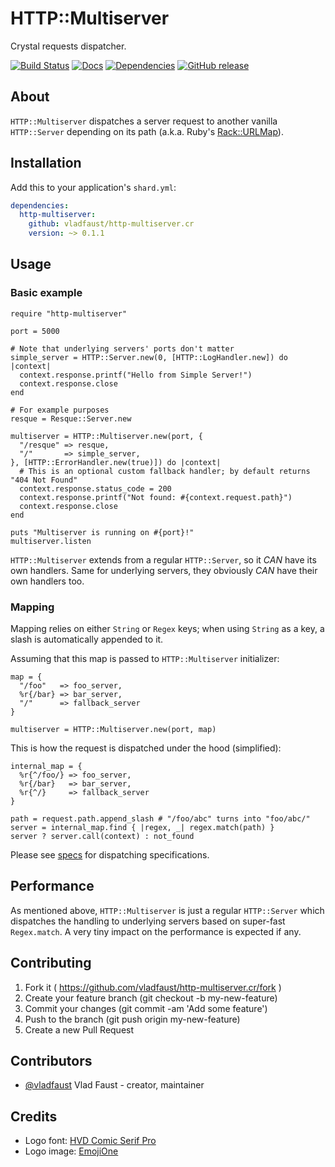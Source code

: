 # HTTP::Multiserver

Crystal requests dispatcher.

[![Build Status](https://travis-ci.org/vladfaust/http-multiserver.cr.svg?branch=master)](https://travis-ci.org/vladfaust/http-multiserver.cr) [![Docs](https://img.shields.io/badge/docs-available-brightgreen.svg)](https://vladfaust.com/http-multiserver.cr) [![Dependencies](https://shards.rocks/badge/github/vladfaust/http-multiserver.cr/status.svg)](https://shards.rocks/github/vladfaust/http-multiserver.cr) [![GitHub release](https://img.shields.io/github/release/vladfaust/http-multiserver.cr.svg)](https://github.com/vladfaust/http-multiserver.cr/releases)

## About

`HTTP::Multiserver` dispatches a server request to another vanilla `HTTP::Server` depending on its path (a.k.a. Ruby's [Rack::URLMap](http://www.rubydoc.info/gems/rack/Rack/URLMap)).

## Installation

Add this to your application's `shard.yml`:

```yaml
dependencies:
  http-multiserver:
    github: vladfaust/http-multiserver.cr
    version: ~> 0.1.1
```

## Usage

### Basic example

```crystal
require "http-multiserver"

port = 5000

# Note that underlying servers' ports don't matter
simple_server = HTTP::Server.new(0, [HTTP::LogHandler.new]) do |context|
  context.response.printf("Hello from Simple Server!")
  context.response.close
end

# For example purposes
resque = Resque::Server.new

multiserver = HTTP::Multiserver.new(port, {
  "/resque" => resque,
  "/"       => simple_server,
}, [HTTP::ErrorHandler.new(true)]) do |context|
  # This is an optional custom fallback handler; by default returns "404 Not Found"
  context.response.status_code = 200
  context.response.printf("Not found: #{context.request.path}")
  context.response.close
end

puts "Multiserver is running on #{port}!"
multiserver.listen
```

`HTTP::Multiserver` extends from a regular `HTTP::Server`, so it *CAN* have its own handlers. Same for underlying servers, they obviously *CAN* have their own handlers too.

### Mapping

Mapping relies on either `String` or `Regex` keys; when using `String` as a key, a slash is automatically appended to it.

Assuming that this map is passed to `HTTP::Multiserver` initializer:

```crystal
map = {
  "/foo"   => foo_server,
  %r{/bar} => bar_server,
  "/"      => fallback_server
}

multiserver = HTTP::Multiserver.new(port, map)
```

This is how the request is dispatched under the hood (simplified):

```crystal
internal_map = {
  %r{^/foo/} => foo_server,
  %r{/bar}   => bar_server,
  %r{^/}     => fallback_server
}

path = request.path.append_slash # "/foo/abc" turns into "foo/abc/"
server = internal_map.find { |regex, _| regex.match(path) }
server ? server.call(context) : not_found
```

Please see [specs](https://github.com/vladfaust/http-multiserver.cr/blob/master/spec/http-multiserver_spec.cr) for dispatching specifications.

## Performance

As mentioned above, `HTTP::Multiserver` is just a regular `HTTP::Server` which dispatches the handling to underlying servers based on super-fast `Regex.match`. A very tiny impact on the performance is expected if any.

## Contributing

1. Fork it ( https://github.com/vladfaust/http-multiserver.cr/fork )
2. Create your feature branch (git checkout -b my-new-feature)
3. Commit your changes (git commit -am 'Add some feature')
4. Push to the branch (git push origin my-new-feature)
5. Create a new Pull Request

## Contributors

- [@vladfaust](https://github.com/vladfaust) Vlad Faust - creator, maintainer

## Credits

- Logo font: [HVD Comic Serif Pro](https://www.fontsquirrel.com/fonts/hvd-comic-serif-pro)
- Logo image: [EmojiOne](https://www.emojione.com/)
